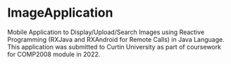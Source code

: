 # ImageApplication
Mobile Application to Display/Upload/Search Images using Reactive Programming (RXJava and RXAndroid for Remote Calls) in Java Language. This application was submitted to Curtin University as part of coursework for COMP2008 module in 2022.
